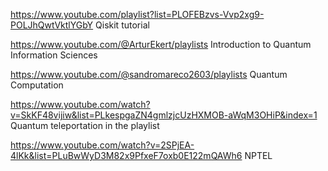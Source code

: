 
https://www.youtube.com/playlist?list=PLOFEBzvs-Vvp2xg9-POLJhQwtVktlYGbY
Qiskit tutorial 


https://www.youtube.com/@ArturEkert/playlists
Introduction to Quantum Information Sciences


https://www.youtube.com/@sandromareco2603/playlists
Quantum Computation


https://www.youtube.com/watch?v=SkKF48vijiw&list=PLkespgaZN4gmlzjcUzHXMOB-aWqM3OHiP&index=1
Quantum teleportation in the playlist 


https://www.youtube.com/watch?v=2SPjEA-4lKk&list=PLuBwWyD3M82x9PfxeF7oxb0E122mQAWh6
NPTEL


